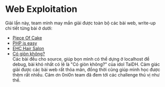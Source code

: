 # Web Exploitation 
Giải lần này, team mình may mắn giải được toàn bộ các bài web, write-up chi tiết từng bài ở dưới:
- [Piece Of Cake](./Piece_Of_Cake/README.md)
- [PHP is easy](./PHP_is_easy/README.md)
- [EHC Hair Salon](./EHC_Hair_Salon/README.md)
- [Có giòn không?](./Gion/README.md) <br>
Các bài đều cho source, giúp bọn mình có thể dựng ở localhost để debug, bài khó nhất có lẽ là "Có giòn không?" của idol TaiDH. Cảm giác giải được các bài web rất thỏa mãn, đồng thời cũng giúp mình học được thêm rất nhiều.
Cảm ơn 0ni0n team đã đem tới các challenge thú vị như thế.
